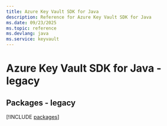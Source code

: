 ```yaml
---
title: Azure Key Vault SDK for Java
description: Reference for Azure Key Vault SDK for Java
ms.date: 09/23/2025
ms.topic: reference
ms.devlang: java
ms.service: keyvault
---
```

# Azure Key Vault SDK for Java - legacy
## Packages - legacy
[!INCLUDE [packages](key-vault-index.md)]
